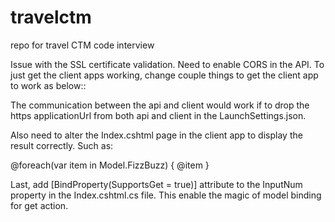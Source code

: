 # travelctm
repo for travel CTM code interview

Issue with the SSL certificate validation. Need to enable CORS in the API. To just get the client apps working, change couple things to get the client app to work as below::

The communication between the api and client would work if to drop the https applicationUrl from both api and client in the LaunchSettings.json.

Also need to alter the Index.cshtml page in the client app to display the result correctly. Such as:

@foreach(var item in Model.FizzBuzz)
{
    <span>@item</span>
}

Last, add [BindProperty(SupportsGet = true)] attribute to the InputNum property in the Index.cshtml.cs file. This enable the magic of model binding for get action.
